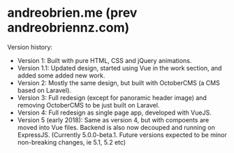 # andreobrien.me (prev andreobriennz.com) 

Version history:
- Version 1: Built with pure HTML, CSS and jQuery animations.
- Version 1.1: Updated design, started using Vue in the work section, and added some added new work.
- Version 2: Mostly the same design, but built with OctoberCMS (a CMS based on Laravel).
- Version 3: Full redesign (except for panoramic header image) and removing OctoberCMS to be just built on Laravel. 
- Version 4: Full redesign as single page app, developed with VueJS. 
- Version 5 (early 2018): Same as version 4, but with compoents are moved into Vue files. Backend is also now decouped and running on ExpressJS. (Currently 5.0.0-beta.1. Future versions expected to be minor non-breaking changes, ie 5.1, 5.2 etc)
